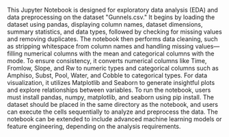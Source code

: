 This Jupyter Notebook is designed for exploratory data analysis (EDA) and data preprocessing on the dataset "Gunnels.csv." 
It begins by loading the dataset using pandas, displaying column names, dataset dimensions, summary statistics, and data types, 
followed by checking for missing values and removing duplicates. The notebook then performs data cleaning, such as stripping whitespace 
from column names and handling missing values—filling numerical columns with the mean and categorical columns with the mode. 
To ensure consistency, it converts numerical columns like Time, Fromlow, Slope, and Rw to numeric types and categorical columns such as 
Amphiso, Subst, Pool, Water, and Cobble to categorical types. For data visualization, it utilizes Matplotlib and Seaborn to generate 
insightful plots and explore relationships between variables. To run the notebook, users must install pandas, numpy, matplotlib, and 
seaborn using pip install. The dataset should be placed in the same directory as the notebook, and users can execute the cells sequentially 
to analyze and preprocess the data. The notebook can be extended to include advanced machine learning models or feature engineering, depending
on the analysis requirements.







